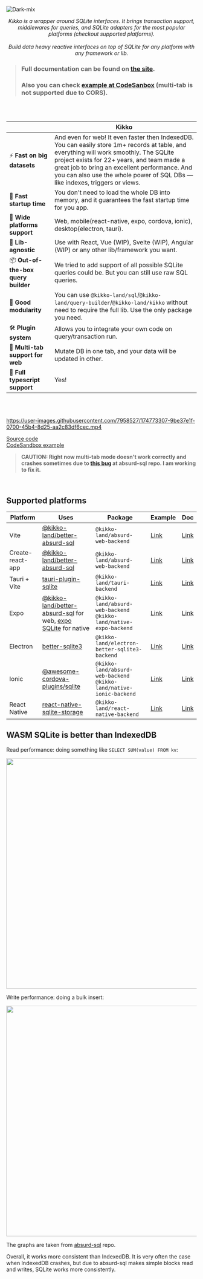 <p align="center">
  
![Dark-mix](https://user-images.githubusercontent.com/7958527/184724299-1ca49493-c35d-4ad7-82e7-c4375e07086f.svg)

<p align="center">
  <i>Kikko is a wrapper around SQLite interfaces. It brings transaction support, middlewares for queries, and SQLite adapters for the most popular platforms (checkout supported platforms). <br> <br> Build data heavy reactive interfaces on top of SQLite for any platform with any framework or lib.</i>
</p>
</p>

> ### Full documentation can be found on [the site](https://kikko-doc.netlify.app/).
>
> ### Also you can check [example at CodeSanbox](https://codesandbox.io/s/react-trong-example-q0e9iu) (multi-tab is not supported due to CORS).

<br/>
<br/>

|                                     | Kikko                                                                                                                                                                                                                                                                                                                   |
| ----------------------------------- | ----------------------------------------------------------------------------------------------------------------------------------------------------------------------------------------------------------------------------------------------------------------------------------------------------------------------- |
| ⚡️ **Fast on big datasets**        | And even for web! It even faster then IndexedDB. You can easily store 1m+ records at table, and everything will work smoothly. The SQLite project exists for 22+ years, and team made a great job to bring an excellent performance. And you can also use the whole power of SQL DBs — like indexes, triggers or views. |
| 🚀 **Fast startup time**            | You don't need to load the whole DB into memory, and it guarantees the fast startup time for you app.                                                                                                                                                                                                                   |
| 📱 **Wide platforms support**       | Web, mobile(react-native, expo, cordova, ionic), desktop(electron, tauri).                                                                                                                                                                                                                                              |
| 🧰 **Lib-agnostic**                 | Use with React, Vue (WIP), Svelte (WIP), Angular (WIP) or any other lib/framework you want.                                                                                                                                                                                                                                                                       |
| 📦 **Out-of-the-box query builder** | We tried to add support of all possible SQLite queries could be. But you can still use raw SQL queries.                                                                                                                                                                                                                 |
| 🧩 **Good modularity**              | You can use `@kikko-land/sql`/`@kikko-land/query-builder`/`@kikko-land/kikko` without need to require the full lib. Use the only package you need.                                                                                                                                                                      |
| 🛠 **Plugin system**                 | Allows you to integrate your own code on query/transaction run.                                                                                                                                                                                                                                                         |
| 👯 **Multi-tab support for web**    | Mutate DB in one tab, and your data will be updated in other.                                                                                                                                                                                                                                                           |
| 🥹 **Full typescript support**       | Yes!                                                                                                                                                                                                                                                                                                                    |

<br/>
<br/>

https://user-images.githubusercontent.com/7958527/174773307-9be37e1f-0700-45b4-8d25-aa2c83df6cec.mp4

[Source code](https://github.com/kikko-land/kikko/tree/main/packages/vite-react-example) <br/>
[CodeSandbox example](https://codesandbox.io/s/react-trong-example-q0e9iu)

> **CAUTION: Right now multi-tab mode doesn't work correctly and crashes sometimes due to [this bug](https://github.com/jlongster/absurd-sql/issues/30) at absurd-sql repo.
> I am working to fix it.**

<br/>

## Supported platforms

| Platform         | Uses                                                                                                                                                                  | Package                                                                 | Example                                                                           | Doc                                                                                              |
| ---------------- | --------------------------------------------------------------------------------------------------------------------------------------------------------------------- | ----------------------------------------------------------------------- | --------------------------------------------------------------------------------- | ------------------------------------------------------------------------------------------------ |
| Vite             | [@kikko-land/better-absurd-sql](https://github.com/kikko-land/better-absurd-sql)                                                                                      | `@kikko-land/absurd-web-backend`                                        | [Link](https://github.com/kikko-land/kikko/tree/main/packages/vite-react-example) | [Link](https://kikko-doc.netlify.app/backends/web#configuration-and-usage-with-vite)             |
| Create-react-app | [@kikko-land/better-absurd-sql](https://github.com/kikko-land/better-absurd-sql)                                                                                      | `@kikko-land/absurd-web-backend`                                        | [Link](https://github.com/kikko-land/kikko-cra-example)                           | [Link](https://kikko-doc.netlify.app/backends/web#configuration-and-usage-with-create-react-app) |
| Tauri + Vite     | [tauri-plugin-sqlite](https://github.com/lzdyes/tauri-plugin-sqlite)                                                                                                  | `@kikko-land/tauri-backend`                                             | [Link](https://github.com/kikko-land/kikko-tauri-example)                         | [Link](https://kikko-doc.netlify.app/backends/tauri)                                             |
| Expo             | [@kikko-land/better-absurd-sql](https://github.com/kikko-land/better-absurd-sql) for web, [expo SQLite](https://docs.expo.dev/versions/latest/sdk/sqlite/) for native | `@kikko-land/absurd-web-backend`<br/>`@kikko-land/native-expo-backend`  | [Link](https://github.com/kikko-land/kikko-expo-example)                          | [Link](https://kikko-doc.netlify.app/backends/expo)                                              |
| Electron         | [better-sqlite3](https://github.com/WiseLibs/better-sqlite3)                                                                                                          | `@kikko-land/electron-better-sqlite3-backend`                           | [Link](https://github.com/kikko-land/kikko-electron-better-sqlite3-example)       | [Link](https://kikko-doc.netlify.app/backends/electron)                                          |
| Ionic            | [@awesome-cordova-plugins/sqlite](https://www.npmjs.com/package/@awesome-cordova-plugins/sqlite)                                                                      | `@kikko-land/absurd-web-backend`<br/>`@kikko-land/native-ionic-backend` | [Link](https://github.com/kikko-land/kikko-ionic-example)                         | [Link](https://kikko-doc.netlify.app/backends/ionic)                                             |
| React Native     | [react-native-sqlite-storage](https://github.com/andpor/react-native-sqlite-storage)                                                                                  | `@kikko-land/react-native-backend`                                      | [Link](https://github.com/kikko-land/kikko-react-native-example)                  | [Link](https://kikko-doc.netlify.app/backends/react-native/)                                     |

## WASM SQLite is better than IndexedDB

Read performance: doing something like `SELECT SUM(value) FROM kv`:

<img width="610" src="https://user-images.githubusercontent.com/7958527/174833698-50083d30-2c2d-44a0-9f86-1e4ea644f4c4.png" />

Write performance: doing a bulk insert:

<img width="610" src="https://user-images.githubusercontent.com/7958527/174833809-0fe78929-1c01-4ad9-b39e-12baf3f196ce.png" />

The graphs are taken from [absurd-sql](https://github.com/jlongster/absurd-sql) repo.

Overall, it works more consistent than IndexedDB. It is very often the case when IndexedDB crashes, but due to absurd-sql makes simple blocks read and writes, SQLite works more consistently.

